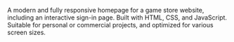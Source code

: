 A modern and fully responsive homepage for a game store website, including an interactive sign-in page. Built with HTML, CSS, and JavaScript. Suitable for personal or commercial projects, and optimized for various screen sizes.
